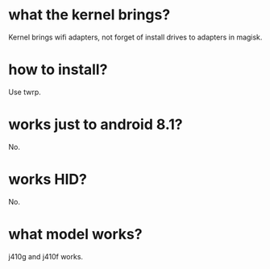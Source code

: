 # what the kernel brings? 
Kernel brings wifi adapters, not forget of 
install drives to adapters in magisk.

# how to install? 
Use twrp.

# works just to android 8.1?
No.

# works HID? 
No.

# what model works?
j410g and j410f works.
